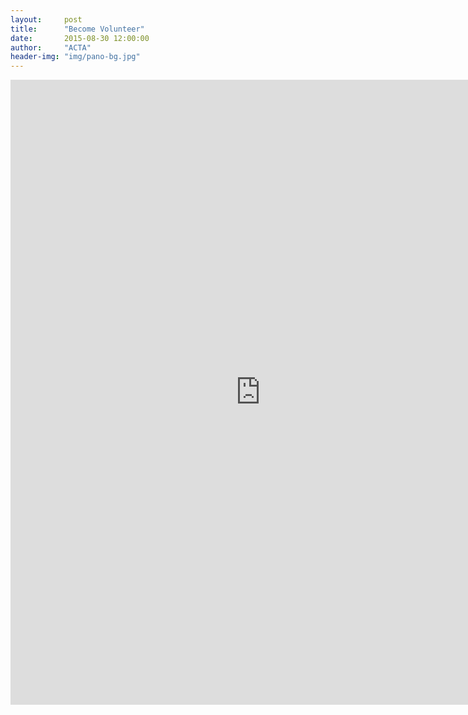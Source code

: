 ```yaml
---
layout:     post
title:      "Become Volunteer"
date:       2015-08-30 12:00:00
author:     "ACTA"
header-img: "img/pano-bg.jpg"
---
```

<div class="container text-center">

<iframe src="https://docs.google.com/a/acta.net.au/forms/d/1uzTxQ_SfUo2CZXxdpQP8WhKQOw-lN2Mb185ahUbfers/viewform?embedded=true" width="800" height="1000" frameborder="0" marginheight="0" marginwidth="0">Loading...</iframe>
</div>